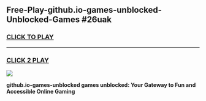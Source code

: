 
## Free-Play-github.io-games-unblocked-Unblocked-Games #26uak
<h3>
<a href="https://news.freeplayer.one?title=github.io-games-unblocked&ref=8M">CLICK TO PLAY</a></h3>
<hr>

<h3>
<a href="https://news.freeplayer.one?title=github.io-games-unblocked&ref=8M">CLICK 2 PLAY</a>
  
</h3>

<a href="https://news.freeplayer.one?title=github.io-games-unblocked&ref=8M"><img src="https://clearcache.store/games.png"></a>


**github.io-games-unblocked games unblocked: Your Gateway to Fun and Accessible Online Gaming**
